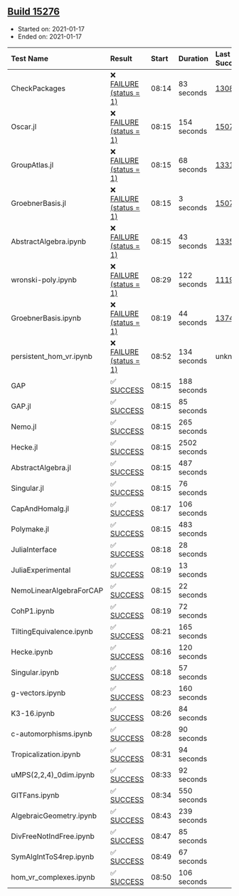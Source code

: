 ## [Build 15276](https://oscarci.mathematik.uni-kl.de/job/oscar/15276/)

* Started on: 2021-01-17
* Ended on: 2021-01-17

| Test Name    | Result | Start | Duration | Last Success | First Failure |
|:-------------|:-------|:------|:---------|:-------------|:--------------|
| CheckPackages | ❌ [FAILURE (status = 1)](https://oscarci.mathematik.uni-kl.de/job/oscar/15276/artifact/logs/build-15276/CheckPackages.log) | 08:14 | 83 seconds | [13085](https://oscarci.mathematik.uni-kl.de/job/oscar/13085/) | [13086](https://oscarci.mathematik.uni-kl.de/job/oscar/13086/) |
| Oscar.jl | ❌ [FAILURE (status = 1)](https://oscarci.mathematik.uni-kl.de/job/oscar/15276/artifact/logs/build-15276/Oscar.jl.log) | 08:15 | 154 seconds | [15079](https://oscarci.mathematik.uni-kl.de/job/oscar/15079/) | [15080](https://oscarci.mathematik.uni-kl.de/job/oscar/15080/) |
| GroupAtlas.jl | ❌ [FAILURE (status = 1)](https://oscarci.mathematik.uni-kl.de/job/oscar/15276/artifact/logs/build-15276/GroupAtlas.jl.log) | 08:15 | 68 seconds | [13311](https://oscarci.mathematik.uni-kl.de/job/oscar/13311/) | [13312](https://oscarci.mathematik.uni-kl.de/job/oscar/13312/) |
| GroebnerBasis.jl | ❌ [FAILURE (status = 1)](https://oscarci.mathematik.uni-kl.de/job/oscar/15276/artifact/logs/build-15276/GroebnerBasis.jl.log) | 08:15 | 3 seconds | [15079](https://oscarci.mathematik.uni-kl.de/job/oscar/15079/) | [15080](https://oscarci.mathematik.uni-kl.de/job/oscar/15080/) |
| AbstractAlgebra.ipynb | ❌ [FAILURE (status = 1)](https://oscarci.mathematik.uni-kl.de/job/oscar/15276/artifact/logs/build-15276/AbstractAlgebra.ipynb.log) | 08:15 | 43 seconds | [13355](https://oscarci.mathematik.uni-kl.de/job/oscar/13355/) | [13356](https://oscarci.mathematik.uni-kl.de/job/oscar/13356/) |
| wronski-poly.ipynb | ❌ [FAILURE (status = 1)](https://oscarci.mathematik.uni-kl.de/job/oscar/15276/artifact/logs/build-15276/wronski-poly.ipynb.log) | 08:29 | 122 seconds | [11192](https://oscarci.mathematik.uni-kl.de/job/oscar/11192/) | [11193](https://oscarci.mathematik.uni-kl.de/job/oscar/11193/) |
| GroebnerBasis.ipynb | ❌ [FAILURE (status = 1)](https://oscarci.mathematik.uni-kl.de/job/oscar/15276/artifact/logs/build-15276/GroebnerBasis.ipynb.log) | 08:19 | 44 seconds | [13748](https://oscarci.mathematik.uni-kl.de/job/oscar/13748/) | [13749](https://oscarci.mathematik.uni-kl.de/job/oscar/13749/) |
| persistent_hom_vr.ipynb | ❌ [FAILURE (status = 1)](https://oscarci.mathematik.uni-kl.de/job/oscar/15276/artifact/logs/build-15276/persistent_hom_vr.ipynb.log) | 08:52 | 134 seconds | unknown | unknown |
| GAP | ✅ [SUCCESS](https://oscarci.mathematik.uni-kl.de/job/oscar/15276/artifact/logs/build-15276/GAP.log) | 08:15 | 188 seconds |  |  |
| GAP.jl | ✅ [SUCCESS](https://oscarci.mathematik.uni-kl.de/job/oscar/15276/artifact/logs/build-15276/GAP.jl.log) | 08:15 | 85 seconds |  |  |
| Nemo.jl | ✅ [SUCCESS](https://oscarci.mathematik.uni-kl.de/job/oscar/15276/artifact/logs/build-15276/Nemo.jl.log) | 08:15 | 265 seconds |  |  |
| Hecke.jl | ✅ [SUCCESS](https://oscarci.mathematik.uni-kl.de/job/oscar/15276/artifact/logs/build-15276/Hecke.jl.log) | 08:15 | 2502 seconds |  |  |
| AbstractAlgebra.jl | ✅ [SUCCESS](https://oscarci.mathematik.uni-kl.de/job/oscar/15276/artifact/logs/build-15276/AbstractAlgebra.jl.log) | 08:15 | 487 seconds |  |  |
| Singular.jl | ✅ [SUCCESS](https://oscarci.mathematik.uni-kl.de/job/oscar/15276/artifact/logs/build-15276/Singular.jl.log) | 08:15 | 76 seconds |  |  |
| CapAndHomalg.jl | ✅ [SUCCESS](https://oscarci.mathematik.uni-kl.de/job/oscar/15276/artifact/logs/build-15276/CapAndHomalg.jl.log) | 08:17 | 106 seconds |  |  |
| Polymake.jl | ✅ [SUCCESS](https://oscarci.mathematik.uni-kl.de/job/oscar/15276/artifact/logs/build-15276/Polymake.jl.log) | 08:15 | 483 seconds |  |  |
| JuliaInterface | ✅ [SUCCESS](https://oscarci.mathematik.uni-kl.de/job/oscar/15276/artifact/logs/build-15276/JuliaInterface.log) | 08:18 | 28 seconds |  |  |
| JuliaExperimental | ✅ [SUCCESS](https://oscarci.mathematik.uni-kl.de/job/oscar/15276/artifact/logs/build-15276/JuliaExperimental.log) | 08:19 | 13 seconds |  |  |
| NemoLinearAlgebraForCAP | ✅ [SUCCESS](https://oscarci.mathematik.uni-kl.de/job/oscar/15276/artifact/logs/build-15276/NemoLinearAlgebraForCAP.log) | 08:15 | 22 seconds |  |  |
| CohP1.ipynb | ✅ [SUCCESS](https://oscarci.mathematik.uni-kl.de/job/oscar/15276/artifact/logs/build-15276/CohP1.ipynb.log) | 08:19 | 72 seconds |  |  |
| TiltingEquivalence.ipynb | ✅ [SUCCESS](https://oscarci.mathematik.uni-kl.de/job/oscar/15276/artifact/logs/build-15276/TiltingEquivalence.ipynb.log) | 08:21 | 165 seconds |  |  |
| Hecke.ipynb | ✅ [SUCCESS](https://oscarci.mathematik.uni-kl.de/job/oscar/15276/artifact/logs/build-15276/Hecke.ipynb.log) | 08:16 | 120 seconds |  |  |
| Singular.ipynb | ✅ [SUCCESS](https://oscarci.mathematik.uni-kl.de/job/oscar/15276/artifact/logs/build-15276/Singular.ipynb.log) | 08:18 | 57 seconds |  |  |
| g-vectors.ipynb | ✅ [SUCCESS](https://oscarci.mathematik.uni-kl.de/job/oscar/15276/artifact/logs/build-15276/g-vectors.ipynb.log) | 08:23 | 160 seconds |  |  |
| K3-16.ipynb | ✅ [SUCCESS](https://oscarci.mathematik.uni-kl.de/job/oscar/15276/artifact/logs/build-15276/K3-16.ipynb.log) | 08:26 | 84 seconds |  |  |
| c-automorphisms.ipynb | ✅ [SUCCESS](https://oscarci.mathematik.uni-kl.de/job/oscar/15276/artifact/logs/build-15276/c-automorphisms.ipynb.log) | 08:28 | 90 seconds |  |  |
| Tropicalization.ipynb | ✅ [SUCCESS](https://oscarci.mathematik.uni-kl.de/job/oscar/15276/artifact/logs/build-15276/Tropicalization.ipynb.log) | 08:31 | 94 seconds |  |  |
| uMPS(2,2,4)_0dim.ipynb | ✅ [SUCCESS](https://oscarci.mathematik.uni-kl.de/job/oscar/15276/artifact/logs/build-15276/uMPS-2-2-4-_0dim.ipynb.log) | 08:33 | 92 seconds |  |  |
| GITFans.ipynb | ✅ [SUCCESS](https://oscarci.mathematik.uni-kl.de/job/oscar/15276/artifact/logs/build-15276/GITFans.ipynb.log) | 08:34 | 550 seconds |  |  |
| AlgebraicGeometry.ipynb | ✅ [SUCCESS](https://oscarci.mathematik.uni-kl.de/job/oscar/15276/artifact/logs/build-15276/AlgebraicGeometry.ipynb.log) | 08:43 | 239 seconds |  |  |
| DivFreeNotIndFree.ipynb | ✅ [SUCCESS](https://oscarci.mathematik.uni-kl.de/job/oscar/15276/artifact/logs/build-15276/DivFreeNotIndFree.ipynb.log) | 08:47 | 85 seconds |  |  |
| SymAlgIntToS4rep.ipynb | ✅ [SUCCESS](https://oscarci.mathematik.uni-kl.de/job/oscar/15276/artifact/logs/build-15276/SymAlgIntToS4rep.ipynb.log) | 08:49 | 67 seconds |  |  |
| hom_vr_complexes.ipynb | ✅ [SUCCESS](https://oscarci.mathematik.uni-kl.de/job/oscar/15276/artifact/logs/build-15276/hom_vr_complexes.ipynb.log) | 08:50 | 106 seconds |  |  |
